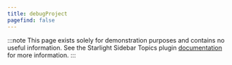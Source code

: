 ```yaml
---
title: debugProject
pagefind: false
---
```


:::note
This page exists solely for demonstration purposes and contains no useful information.
See the Starlight Sidebar Topics plugin [documentation](/docs/getting-started/) for more information.
:::
